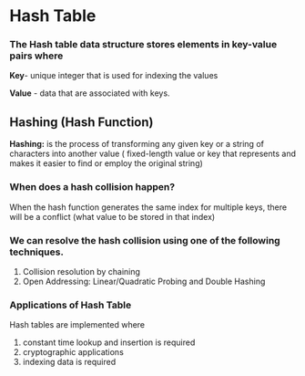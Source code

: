 # Hash Table

### The Hash table data structure stores elements in key-value pairs where

**Key**- unique integer that is used for indexing the values

**Value** - data that are associated with keys.

## Hashing (Hash Function)
**Hashing:** is the process of transforming any given key or a string of characters into another value ( fixed-length value or key that represents and makes it easier to find or employ the original string)

### When does a hash collision happen?
When the hash function generates the same index for multiple keys, there will be a conflict (what value to be stored in that index)

### We can resolve the hash collision using one of the following techniques.
1. Collision resolution by chaining
2. Open Addressing: Linear/Quadratic Probing and Double Hashing

### Applications of Hash Table
Hash tables are implemented where

1. constant time lookup and insertion is required
2. cryptographic applications
3. indexing data is required
